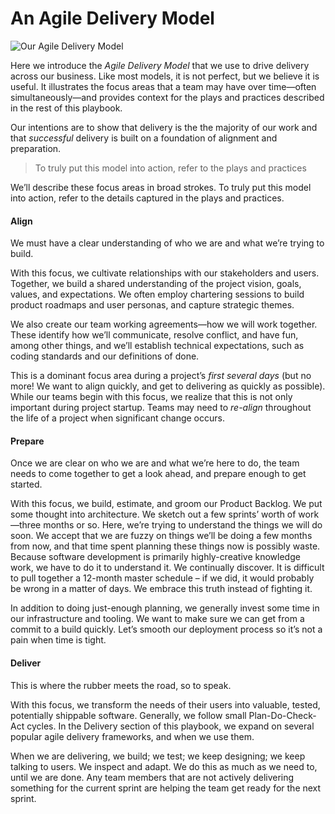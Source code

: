 # An Agile Delivery Model

![Our Agile Delivery Model](https://raw.githubusercontent.com/booz-allen-hamilton/agile-playbook/master/graphics/04.031.16_Agile_Model.png)

Here we introduce the _Agile Delivery Model_ that we use to drive delivery across our business. Like most models, it is not perfect, but we believe it is useful. It illustrates the focus areas that a team may have over time—often simultaneously—and provides context for the plays and practices described in the rest of this playbook.

Our intentions are to show that delivery is the the majority of our work and that _successful_ delivery is built on a foundation of alignment and preparation.

> To truly put this model into action, refer to the plays and practices

We’ll describe these focus areas in broad strokes.  To truly put this model into action, refer to the details captured in the plays and practices.

#### Align

We must have a clear understanding of who we are and what we’re trying to build.

With this focus, we cultivate relationships with our stakeholders and users. Together, we build a shared understanding of the project vision, goals, values, and expectations. We often employ chartering sessions to build product roadmaps and user personas, and capture strategic themes.

We also create our team working agreements—how we will work together.  These identify how we’ll communicate, resolve conflict, and have fun, among other things, and we’ll establish technical expectations, such as coding standards and our definitions of done.

This is a dominant focus area during a project’s _first several days_ (but no more! We want to align quickly, and get to delivering as quickly as possible). While our teams begin with this focus, we realize that this is not only important during project startup. Teams may need to _re-align_ throughout the life of a project when significant change occurs.

#### Prepare

Once we are clear on who we are and what we’re here to do, the team needs to come together to get a look ahead, and prepare enough to get started.

With this focus, we build, estimate, and groom our Product Backlog. We put some thought into architecture. We sketch out a few sprints’ worth of work—three months or so. Here, we’re trying to understand the things we will do soon. We accept that we are fuzzy on things we’ll be doing a few months from now, and that time spent planning these things now is possibly waste. Because software development is primarily highly-creative knowledge work, we have to do it to understand it. We continually discover. It is difficult to pull together a 12-month master schedule – if we did, it would probably be wrong in a matter of days. We embrace this truth instead of fighting it.

In addition to doing just-enough planning, we generally invest some time in our infrastructure and tooling.  We want to make sure we can get from a commit to a build quickly. Let’s smooth our deployment process so it’s not a pain when time is tight.

#### Deliver

This is where the rubber meets the road, so to speak.

With this focus, we transform the needs of their users into valuable, tested, potentially shippable software. Generally, we follow small Plan-Do-Check-Act cycles.  In the Delivery section of this playbook, we expand on several popular agile delivery frameworks, and when we use them.

When we are delivering, we build; we test; we keep designing; we keep talking to users. We inspect and adapt. We do this as much as we need to, until we are done. Any team members that are not actively delivering something for the current sprint are helping the team get ready for the next sprint.
